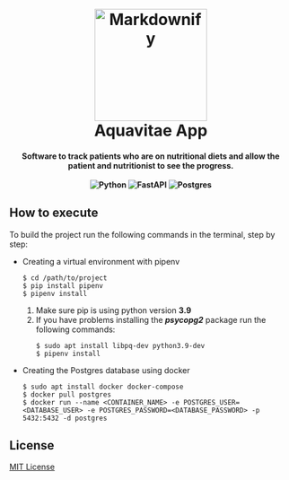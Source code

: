 <h1 align="center">
<br>
    <img src="https://images.vexels.com/media/users/3/145368/isolated/preview/2966d7176c1dd81b5d15c1e8a602173a-waterdrop-arredondado-vislumbre-golpe.png" 
        alt="Markdownify" width="200">
<br>
    Aquavitae App
<br>
</h1>

<h4 align="center">
    Software to track patients who are on nutritional diets and allow the patient and nutritionist to see the progress.
<br>
<br>
<div align="center">
    <img src="https://img.shields.io/badge/python-%23007ACC.svg?&style=for-the-badge&logo=python&logoColor=white" alt="Python">
    <img src="https://img.shields.io/badge/FastAPI-005571?style=for-the-badge&logo=fastapi" alt="FastAPI">
    <img src="https://img.shields.io/badge/PostgreSQL-316192?style=for-the-badge&logo=postgresql&logoColor=white" alt="Postgres">
</div>
</h4>

## How to execute
To build the project run the following commands in the terminal, step by step:

- Creating a virtual environment with pipenv
    ```
    $ cd /path/to/project
    $ pip install pipenv
    $ pipenv install
    ```
  
  1. Make sure pip is using python version **3.9**
  2. If you have problems installing the ***psycopg2*** package run the following commands:
      ```
      $ sudo apt install libpq-dev python3.9-dev
      $ pipenv install
      ```

- Creating the Postgres database using docker
    ```
    $ sudo apt install docker docker-compose
    $ docker pull postgres
    $ docker run --name <CONTAINER_NAME> -e POSTGRES_USER=<DATABASE_USER> -e POSTGRES_PASSWORD=<DATABASE_PASSWORD> -p 5432:5432 -d postgres
    ```



## License
[MIT License](/LICENSE.md)
